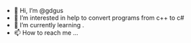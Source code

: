 - 👋 Hi, I’m @gdgus
- 👀 I’m interested in help to convert programs from c++ to c#
- 🌱 I’m currently learning .
- 📫 How to reach me ...

<!---
gdgus/gdgus is a ✨ special ✨ repository because its `README.md` (this file) appears on your GitHub profile.
You can click the Preview link to take a look at your changes.
--->
